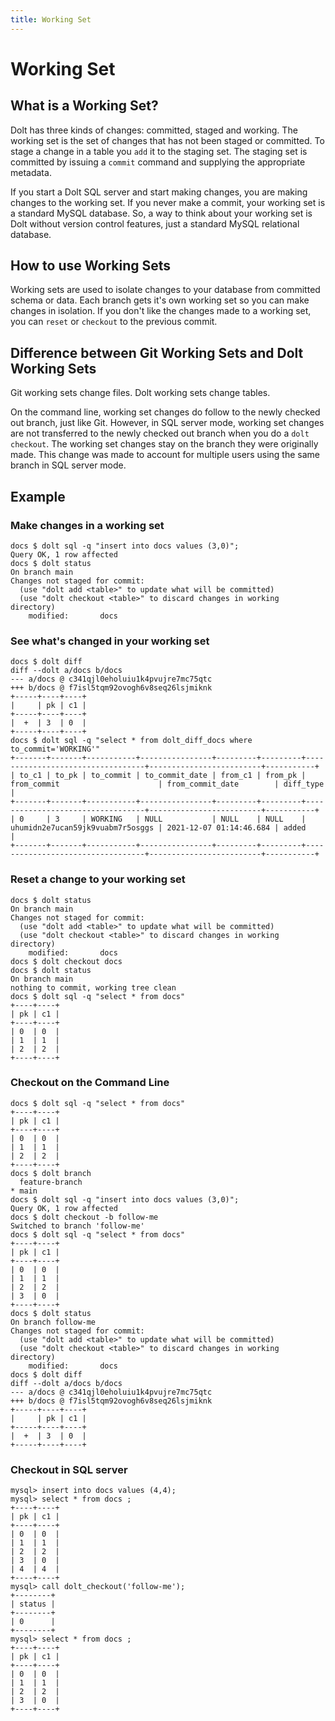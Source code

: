 ```yaml
---
title: Working Set
---
```


# Working Set

## What is a Working Set?

Dolt has three kinds of changes: committed, staged and working. The working set is the set of changes that has not been staged or committed. To stage a change in a table you `add` it to the staging set. The staging set is committed by issuing a `commit` command and supplying the appropriate metadata. 

If you start a Dolt SQL server and start making changes, you are making changes to the working set. If you never make a commit, your working set is a standard MySQL database. So, a way to think about your working set is Dolt without version control features, just a standard MySQL relational database.

## How to use Working Sets

Working sets are used to isolate changes to your database from committed schema or data. Each branch gets it's own working set so you can make changes in isolation. If you don't like the changes made to a working set, you can `reset` or `checkout` to the previous commit.

## Difference between Git Working Sets and Dolt Working Sets

Git working sets change files. Dolt working sets change tables. 

On the command line, working set changes do follow to the newly checked out branch, just like Git. However, in SQL server mode, working set changes are not transferred to the newly checked out branch when you do a `dolt checkout`. The working set changes stay on the branch they were originally made. This change was made to account for multiple users using the same branch in SQL server mode.

## Example

### Make changes in a working set
```
docs $ dolt sql -q "insert into docs values (3,0)";
Query OK, 1 row affected
docs $ dolt status
On branch main
Changes not staged for commit:
  (use "dolt add <table>" to update what will be committed)
  (use "dolt checkout <table>" to discard changes in working directory)
	modified:       docs
```

### See what's changed in your working set
```
docs $ dolt diff
diff --dolt a/docs b/docs
--- a/docs @ c341qjl0eholuiu1k4pvujre7mc75qtc
+++ b/docs @ f7isl5tqm92ovogh6v8seq26lsjmiknk
+-----+----+----+
|     | pk | c1 |
+-----+----+----+
|  +  | 3  | 0  |
+-----+----+----+
docs $ dolt sql -q "select * from dolt_diff_docs where to_commit='WORKING'"
+-------+-------+-----------+----------------+---------+---------+----------------------------------+-------------------------+-----------+
| to_c1 | to_pk | to_commit | to_commit_date | from_c1 | from_pk | from_commit                      | from_commit_date        | diff_type |
+-------+-------+-----------+----------------+---------+---------+----------------------------------+-------------------------+-----------+
| 0     | 3     | WORKING   | NULL           | NULL    | NULL    | uhumidn2e7ucan59jk9vuabm7r5osggs | 2021-12-07 01:14:46.684 | added     |
+-------+-------+-----------+----------------+---------+---------+----------------------------------+-------------------------+-----------+
```

### Reset a change to your working set
```
docs $ dolt status
On branch main
Changes not staged for commit:
  (use "dolt add <table>" to update what will be committed)
  (use "dolt checkout <table>" to discard changes in working directory)
	modified:       docs
docs $ dolt checkout docs
docs $ dolt status
On branch main
nothing to commit, working tree clean
docs $ dolt sql -q "select * from docs"
+----+----+
| pk | c1 |
+----+----+
| 0  | 0  |
| 1  | 1  |
| 2  | 2  |
+----+----+
```

### Checkout on the Command Line
```
docs $ dolt sql -q "select * from docs"
+----+----+
| pk | c1 |
+----+----+
| 0  | 0  |
| 1  | 1  |
| 2  | 2  |
+----+----+
docs $ dolt branch
  feature-branch                                	
* main                                          	
docs $ dolt sql -q "insert into docs values (3,0)";
Query OK, 1 row affected
docs $ dolt checkout -b follow-me
Switched to branch 'follow-me'
docs $ dolt sql -q "select * from docs"
+----+----+
| pk | c1 |
+----+----+
| 0  | 0  |
| 1  | 1  |
| 2  | 2  |
| 3  | 0  |
+----+----+
docs $ dolt status
On branch follow-me
Changes not staged for commit:
  (use "dolt add <table>" to update what will be committed)
  (use "dolt checkout <table>" to discard changes in working directory)
	modified:       docs
docs $ dolt diff
diff --dolt a/docs b/docs
--- a/docs @ c341qjl0eholuiu1k4pvujre7mc75qtc
+++ b/docs @ f7isl5tqm92ovogh6v8seq26lsjmiknk
+-----+----+----+
|     | pk | c1 |
+-----+----+----+
|  +  | 3  | 0  |
+-----+----+----+
```

### Checkout in SQL server
```
mysql> insert into docs values (4,4);
mysql> select * from docs ;
+----+----+
| pk | c1 |
+----+----+
| 0  | 0  |
| 1  | 1  |
| 2  | 2  |
| 3  | 0  |
| 4  | 4  |
+----+----+
mysql> call dolt_checkout('follow-me');
+--------+
| status |
+--------+
| 0      |
+--------+
mysql> select * from docs ;
+----+----+
| pk | c1 |
+----+----+
| 0  | 0  |
| 1  | 1  |
| 2  | 2  |
| 3  | 0  |
+----+----+
```
